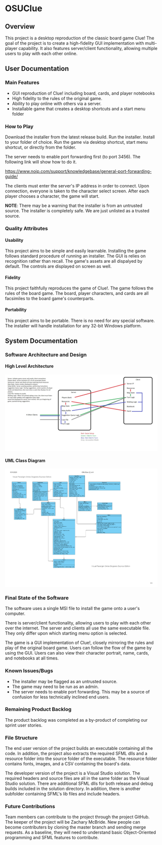 # OSUClue
## Overview

This project is a desktop reproduction of the classic board game Clue! The goal of the project is to create a high-fidelity GUI implementation with multi-player capability. It also features server/client functionality, allowing multiple users to play with each other online.

## User Documentation
### Main Features
- GUI reproduction of Clue! including board, cards, and player notebooks
- High fidelity to the rules of the original game.
- Ability to play online with others via a server.
- Installable game that creates a desktop shortcuts and a start menu folder

###  How to Play

Download the installer from the latest release build. Run the installer. Install to your folder of choice. Run the game via desktop shortcut, start menu shortcut, or directly from the folder.

The server needs to enable port forwarding first (to port 3456). The following link will show how to do it.

https://www.noip.com/support/knowledgebase/general-port-forwarding-guide/

The clients must enter the server's IP address in order to connect. Upon connection, everyone is taken to the character select screen. After each player chooses a character, the game will start.

**NOTE**: There may be a warning that the installer is from an untrusted source. The installer is completely safe. We are just unlisted as a trusted source.

### Quality Attributes
#### Usability
This project aims to be simple and easily learnable. Installing the game follows standard procedure of running an installer. The GUI is relies on recognition rather than recall. The game's assets are all dispalyed by default. The controls are displayed on screen as well.

#### Fidelity
This project faithfully reproduces the game of Clue!. The game follows the rules of the board game. The board, player characters, and cards are all facsimiles to the board game's counterparts.

#### Portability
This project aims to be portable. There is no need for any special software. The installer will handle installation for any 32-bit Windows platform.

## System Documentation
### Software Architecture and Design
#### High Level Architecture
![High Level Architecture](https://github.com/mcbridez-oregonstate-edu/OSUClue/blob/master/High-level%20architecture.jpg)

#### UML Class Diagram
![UML Class Diagram](https://github.com/mcbridez-oregonstate-edu/OSUClue/blob/master/OSUCLUE%20class%20UML%20image.png)

### Final State of the Software
The software uses a single MSI file to install the game onto a user's computer.

There is server/client functionality, allowing users to play with each other over the internet. The server and clients all use the same executable file. They only differ upon which starting menu option is selected.

The game is a GUI implementation of Clue!, closely mirroring the rules and play of the original board game. Users can follow the flow of the game by using the GUI. Users can also view their character portrait, name, cards, and notebooks at all times.

### Known Issues/Bugs
- The installer may be flagged as an untrusted source.
- The game may need to be run as an admin.
- The server needs to enable port forwarding. This may be a source of confusion for less technically inclined end users.

### Remaining Product Backlog
The product backlog was completed as a by-product of completing our sprint user stories.

### File Structure
The end user version of the project builds an executable containing all the code. In addition, the project also extracts the required SFML dlls and a resource folder into the source folder of the executable. The resource folder contains fonts, images, and a CSV containing the board's data.

The developer version of the project is a Visual Studio solution. The required headers and source files are all in the same folder as the Visual Studio solution. There are additional SFML dlls for both release and debug builds included in the solution directory. 
In addition, there is another subfolder containing SFML's lib files and include headers.

### Future Contributions
Team members can contribute to the project through the project GitHub. The keeper of the project will be Zachary McBride. New people can become contributers by cloning the master branch and sending merge requests. As a baseline, they will need to understand basic Object-Oriented programming and SFML features to contribute.
